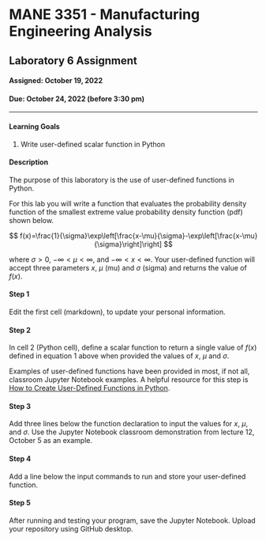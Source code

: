 # MANE 3351 - Manufacturing Engineering Analysis

## Laboratory 6 Assignment

#### Assigned: October 19, 2022

#### Due: October 24, 2022 (before 3:30 pm)

---

#### Learning Goals

1.  Write user-defined scalar function in Python

#### Description

The purpose of this laboratory is the use of user-defined functions in Python.

For this lab you will write a function that evaluates the probability density function of the smallest extreme value probability density function (pdf) shown below.

$$
f(x)=\frac{1}{\sigma}\exp\left[\frac{x-\mu}{\sigma}-\exp\left[\frac{x-\mu}{\sigma}\right]\right]
$$

where $\sigma>0$, $-\infty<\mu<\infty$, and $-\infty< x<\infty$. Your user-defined function will accept three parameters $x$, $\mu$ (mu) and $\sigma$ (sigma) and returns the value of $f(x)$.

#### Step 1

Edit the first cell (markdown), to update your personal information.

#### Step 2

In cell 2 (Python cell), define a scalar function to return a single value of $f(x)$ defined in equation 1 above when provided the values of *x*, $\mu$ and $\sigma$. 

Examples of user-defined functions have been provided in most, if not all, classroom Jupyter Notebook examples. A helpful resource for this step is [How to Create User-Defined Functions in Python](https://towardsdatascience.com/how-to-create-user-defined-functions-in-python-e5a529386534). 

#### Step 3

Add three lines below the function declaration to input the values for $x$, $\mu$, and $\sigma$. Use the Jupyter Notebook classroom demonstration from lecture 12, October 5 as an example.

#### Step 4

Add a line below the input commands to run and store your user-defined function.

#### Step 5

After running and testing your program, save the Jupyter Notebook. Upload your repository using GitHub desktop.
